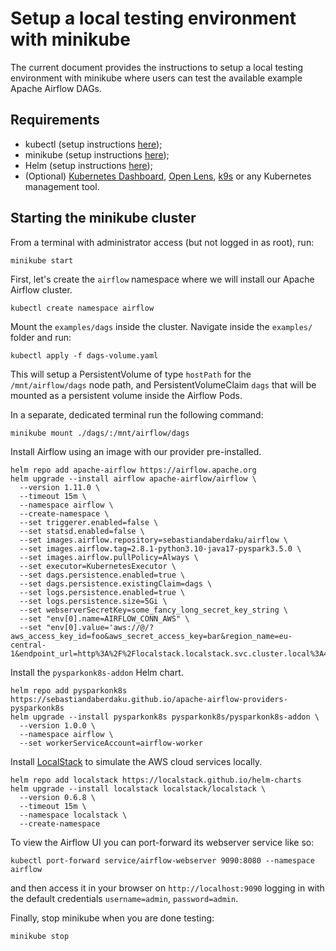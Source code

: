 # Setup a local testing environment with minikube
The current document provides the instructions to setup a local testing environment with minikube where users can test
the available example Apache Airflow DAGs.

## Requirements
* kubectl (setup instructions [here](https://kubernetes.io/docs/tasks/tools/));
* minikube (setup instructions [here](https://minikube.sigs.k8s.io/docs/start/));
* Helm (setup instructions [here](https://github.com/helm/helm#install));
* (Optional) [Kubernetes Dashboard](https://minikube.sigs.k8s.io/docs/handbook/dashboard/), [Open Lens](https://flathub.org/it/apps/dev.k8slens.OpenLens), [k9s](https://k9scli.io/) or any Kubernetes management tool.

## Starting the minikube cluster

From a terminal with administrator access (but not logged in as root), run:
```shell
minikube start
```

First, let's create the `airflow` namespace where we will install our Apache Airflow cluster.
```shell
kubectl create namespace airflow
```

Mount the `examples/dags` inside the cluster. Navigate inside the `examples/` folder and run:
```shell
kubectl apply -f dags-volume.yaml
```
This will setup a PersistentVolume of type `hostPath` for the `/mnt/airflow/dags` node path, and PersistentVolumeClaim
`dags` that will be mounted as a persistent volume inside the Airflow Pods.

In a separate, dedicated terminal run the following command:
```shell
minikube mount ./dags/:/mnt/airflow/dags
```

Install Airflow using an image with our provider pre-installed.
```shell
helm repo add apache-airflow https://airflow.apache.org
helm upgrade --install airflow apache-airflow/airflow \
  --version 1.11.0 \
  --timeout 15m \
  --namespace airflow \
  --create-namespace \
  --set triggerer.enabled=false \
  --set statsd.enabled=false \
  --set images.airflow.repository=sebastiandaberdaku/airflow \
  --set images.airflow.tag=2.8.1-python3.10-java17-pyspark3.5.0 \
  --set images.airflow.pullPolicy=Always \
  --set executor=KubernetesExecutor \
  --set dags.persistence.enabled=true \
  --set dags.persistence.existingClaim=dags \
  --set logs.persistence.enabled=true \
  --set logs.persistence.size=5Gi \
  --set webserverSecretKey=some_fancy_long_secret_key_string \
  --set "env[0].name=AIRFLOW_CONN_AWS" \
  --set "env[0].value='aws://@/?aws_access_key_id=foo&aws_secret_access_key=bar&region_name=eu-central-1&endpoint_url=http%3A%2F%2Flocalstack.localstack.svc.cluster.local%3A4566&verify=False'"
```

Install the `pysparkonk8s-addon` Helm chart.
```shell
helm repo add pysparkonk8s https://sebastiandaberdaku.github.io/apache-airflow-providers-pysparkonk8s
helm upgrade --install pysparkonk8s pysparkonk8s/pysparkonk8s-addon \
  --version 1.0.0 \
  --namespace airflow \
  --set workerServiceAccount=airflow-worker
```

Install [LocalStack](https://docs.localstack.cloud/overview/) to simulate the AWS cloud services locally.

```shell
helm repo add localstack https://localstack.github.io/helm-charts
helm upgrade --install localstack localstack/localstack \
  --version 0.6.8 \
  --timeout 15m \
  --namespace localstack \
  --create-namespace 
```

To view the Airflow UI you can port-forward its webserver service like so:
```shell
kubectl port-forward service/airflow-webserver 9090:8080 --namespace airflow
```
and then access it in your browser on `http://localhost:9090` logging in with the default credentials `username=admin`, 
`password=admin`.

Finally, stop minikube when you are done testing:
```shell
minikube stop
```
